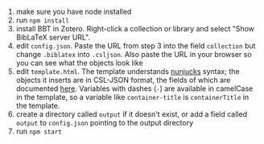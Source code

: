 1. make sure you have node installed
2. run `npm install`
3. install BBT in Zotero. Right-click a collection or library and select "Show BibLaTeX server URL".
4. edit `config.json`. Paste the URL from step 3 into the field `collection` but change `.biblatex` into `.csljson`. Also paste the URL in your browser so you can see what the objects look like
5. edit `template.html`. The template understands [nunjucks](https://mozilla.github.io/nunjucks/) syntax; the objects it inserts are in CSL-JSON format, the fields of which are documented [here](https://docs.citationstyles.org/en/stable/specification.html#appendix-iv-variables). Variables with dashes (`-`) are available in camelCase in the template, so a variable like `container-title` is `containerTitle` in the template.
6. create a directory called `output` if it doesn't exist, or add a field called `output` to `config.json` pointing to the output directory
7. run `npm start`
